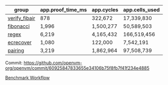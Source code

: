 | group | app.proof_time_ms | app.cycles | app.cells_used | leaf.proof_time_ms | leaf.cycles | leaf.cells_used |
| -- | -- | -- | -- | -- | -- | -- |
| [verify_fibair](https://github.com/openvm-org/openvm/blob/benchmark-results/benchmarks-pr/1764/verify_fibair-60925847833655e34106b75f8fb7f41f234e4885.md) | 878 |  322,672 |  17,339,830 |- | - | - |
| [fibonacci](https://github.com/openvm-org/openvm/blob/benchmark-results/benchmarks-pr/1764/fibonacci-60925847833655e34106b75f8fb7f41f234e4885.md) | 1,996 |  1,500,277 |  50,589,503 |- | - | - |
| [regex](https://github.com/openvm-org/openvm/blob/benchmark-results/benchmarks-pr/1764/regex-60925847833655e34106b75f8fb7f41f234e4885.md) | 6,219 |  4,165,432 |  166,519,456 |- | - | - |
| [ecrecover](https://github.com/openvm-org/openvm/blob/benchmark-results/benchmarks-pr/1764/ecrecover-60925847833655e34106b75f8fb7f41f234e4885.md) | 1,080 |  122,000 |  7,542,191 |- | - | - |
| [pairing](https://github.com/openvm-org/openvm/blob/benchmark-results/benchmarks-pr/1764/pairing-60925847833655e34106b75f8fb7f41f234e4885.md) | 3,219 |  1,862,964 |  97,508,739 |- | - | - |


Commit: https://github.com/openvm-org/openvm/commit/60925847833655e34106b75f8fb7f41f234e4885

[Benchmark Workflow](https://github.com/openvm-org/openvm/actions/runs/15743176607)
